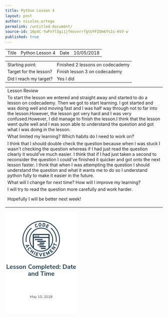 ```yaml
---
title: Python Lesson 4
layout: post
author: nicolas.ortega
permalink: /untitled-document/
source-id: 16p4C-YwPxYl5gi1jfmsvvrrfgtUYFZOm6fs1s-6VV-w
published: true
---
```

<table>
  <tr>
    <td>Title</td>
    <td>Python
Lesson 4</td>
    <td>Date</td>
    <td>10/05/2018</td>
  </tr>
</table>


<table>
  <tr>
    <td>Starting point:</td>
    <td>Finished 2 lessons on codecademy</td>
  </tr>
  <tr>
    <td>Target for the lesson?</td>
    <td>Finish lesson 3 on codecademy</td>
  </tr>
  <tr>
    <td>Did I reach my target? 
</td>
    <td>Yes I did</td>
  </tr>
</table>


<table>
  <tr>
    <td>Lesson Review</td>
  </tr>
  <tr>
    <td>To start the lesson we entered and straight away and started to do a lesson on codecademy. Then we got to start learning. I got started and was doing well and moving fast and I was half way through not to far into the lesson.However, the lesson got very hard and I was very confused.However, I did manage to finish the lesson.I think that the lesson went quite well and I was soon able to understand the question and got what I was doing in the lesson.</td>
  </tr>
  <tr>
    <td>What limited my learning? Which habits do I need to work on? </td>
  </tr>
  <tr>
    <td>I think that I should double check the question because when I was stuck I wasn't checking the question whereas if I had just read the question clearly it would’ve much easier. I think that if I had just taken a second to reconsider the question I could’ve finished it quicker and got onto the next lesson faster.
I think that when I was attempting the question I should understand the question and what it wants me to do so I understand python fully to make it easier in the future. </td>
  </tr>
  <tr>
    <td>What will I change for next time? How will I improve my learning?</td>
  </tr>
  <tr>
    <td>I will try to read the question more carefully and work harder.

Hopefully I will be better next week!</td>
  </tr>
</table>
<img src = "/images/Screenshot 2018-06-22 at 12.28.01.png">

